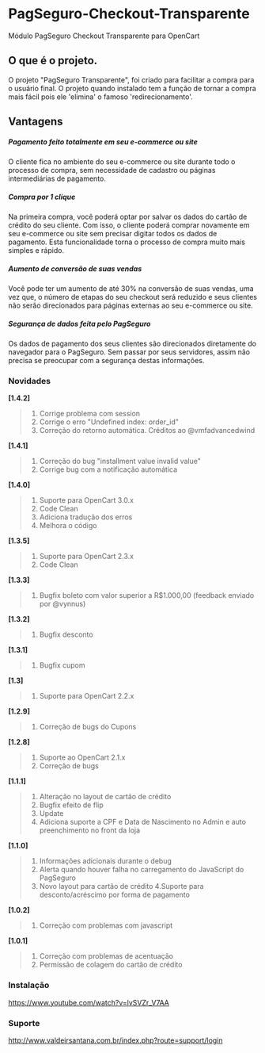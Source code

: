 # PagSeguro-Checkout-Transparente
Módulo PagSeguro Checkout Transparente para OpenCart

## O que é o projeto.
O projeto "PagSeguro Transparente", foi criado para facilitar a compra para o usuário final. O projeto quando instalado tem a função de tornar a compra mais fácil pois ele 'elimina' o famoso 'redirecionamento'.

## Vantagens
##### Pagamento feito totalmente em seu e-commerce ou site
O cliente fica no ambiente do seu e-commerce ou site durante todo o processo de compra, sem necessidade de cadastro ou páginas intermediárias de pagamento.

##### Compra por 1 clique
Na primeira compra, você poderá optar por salvar os dados do cartão de crédito do seu cliente. Com isso, o cliente poderá comprar novamente em seu e-commerce ou site sem precisar digitar todos os dados de pagamento. Esta funcionalidade torna o processo de compra muito mais simples e rápido.


##### Aumento de conversão de suas vendas
Você pode ter um aumento de até 30% na conversão de suas vendas, uma vez que, o número de etapas do seu checkout será reduzido e seus clientes não serão direcionados para páginas externas ao seu e-commerce ou site.


##### Segurança de dados feita pelo PagSeguro
Os dados de pagamento dos seus clientes são direcionados diretamente do navegador para o PagSeguro. Sem passar por seus servidores, assim não precisa se preocupar com a segurança destas informações.

### Novidades
**[1.4.2]**
> 1. Corrige problema com session
> 2. Corrige o erro "Undefined index: order_id"
> 3. Correção do retorno automática. Créditos ao @vmfadvancedwind

**[1.4.1]**
> 1. Correção do bug "installment value invalid value"
> 2. Corrige bug com a notificação automática

**[1.4.0]**
> 1. Suporte para OpenCart 3.0.x
> 2. Code Clean
> 3. Adiciona tradução dos erros
> 4. Melhora o código

**[1.3.5]**
> 1. Suporte para OpenCart 2.3.x
> 2. Code Clean

**[1.3.3]**
> 1. Bugfix boleto com valor superior a R$1.000,00 (feedback enviado por @vynnus)

**[1.3.2]**
> 1. Bugfix desconto

**[1.3.1]**
> 1. Bugfix cupom

**[1.3]**
> 1. Suporte para OpenCart 2.2.x

**[1.2.9]**
> 1. Correção de bugs do Cupons

**[1.2.8]**
> 1. Suporte ao OpenCart 2.1.x
> 2. Correção de bugs

**[1.1.1]**
> 1. Alteração no layout de cartão de crédito
> 2. Bugfix efeito de flip
> 3. Update
> 4. Adiciona suporte a CPF e Data de Nascimento no Admin e auto preenchimento no front da loja
    
**[1.1.0]**
> 1. Informações adicionais durante o debug
> 2. Alerta quando houver falha no carregamento do JavaScript do PagSeguro
> 3. Novo layout para cartão de crédito
> 4.Suporte para desconto/acréscimo por forma de pagamento

**[1.0.2]**
> 1. Correção com problemas com javascript

**[1.0.1]**
> 1. Correção com problemas de acentuação
> 2. Permissão de colagem do cartão de crédito

### Instalação
https://www.youtube.com/watch?v=lvSVZr_V7AA

### Suporte
http://www.valdeirsantana.com.br/index.php?route=support/login
